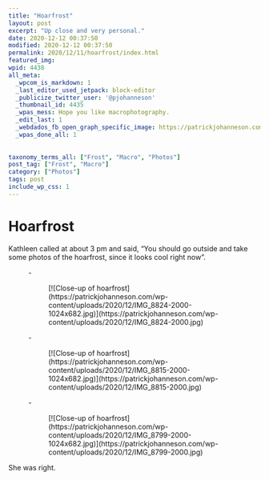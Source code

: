 ```yaml
---
title: "Hoarfrost"
layout: post
excerpt: "Up close and very personal."
date: 2020-12-12 00:37:50
modified: 2020-12-12 00:37:50
permalink: 2020/12/11/hoarfrost/index.html
featured_img: 
wpid: 4438
all_meta: 
  _wpcom_is_markdown: 1
  _last_editor_used_jetpack: block-editor
  _publicize_twitter_user: '@pjohanneson'
  _thumbnail_id: 4435
  _wpas_mess: Hope you like macrophotography.
  _edit_last: 1
  _webdados_fb_open_graph_specific_image: https://patrickjohanneson.com/wp-content/uploads/2020/12/IMG_8815-2000.jpg
  _wpas_done_all: 1
  
  
taxonomy_terms_all: ["Frost", "Macro", "Photos"]
post_tag: ["Frost", "Macro"]
category: ["Photos"]
tags: post
include_wp_css: 1
---
```


# Hoarfrost

Kathleen called at about 3 pm and said, “You should go outside and take some photos of the hoarfrost, since it looks cool right now”.

<figure class="is-layout-flex wp-block-gallery-106 wp-block-gallery columns-3 is-cropped">- <figure>[![Close-up of hoarfrost](https://patrickjohanneson.com/wp-content/uploads/2020/12/IMG_8824-2000-1024x682.jpg)](https://patrickjohanneson.com/wp-content/uploads/2020/12/IMG_8824-2000.jpg)</figure>
- <figure>[![Close-up of hoarfrost](https://patrickjohanneson.com/wp-content/uploads/2020/12/IMG_8815-2000-1024x682.jpg)](https://patrickjohanneson.com/wp-content/uploads/2020/12/IMG_8815-2000.jpg)</figure>
- <figure>[![Close-up of hoarfrost](https://patrickjohanneson.com/wp-content/uploads/2020/12/IMG_8799-2000-1024x682.jpg)](https://patrickjohanneson.com/wp-content/uploads/2020/12/IMG_8799-2000.jpg)</figure>

</figure>She was right.